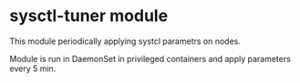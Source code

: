 sysctl-tuner module
===================

This module periodically applying systcl parametrs on nodes.

Module is run in DaemonSet in privileged containers and apply
parameters every 5 min.